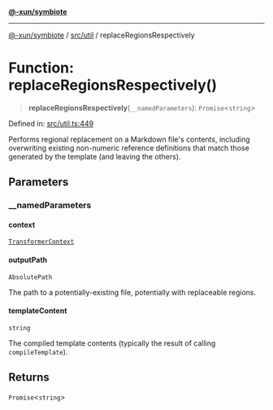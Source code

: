 [**@-xun/symbiote**](../../../README.md)

***

[@-xun/symbiote](../../../README.md) / [src/util](../README.md) / replaceRegionsRespectively

# Function: replaceRegionsRespectively()

> **replaceRegionsRespectively**(`__namedParameters`): `Promise`\<`string`\>

Defined in: [src/util.ts:449](https://github.com/Xunnamius/symbiote/blob/03c423f753693df61565a1f49d80cc0f6cc503f1/src/util.ts#L449)

Performs regional replacement on a Markdown file's contents, including
overwriting existing non-numeric reference definitions that match those
generated by the template (and leaving the others).

## Parameters

### \_\_namedParameters

#### context

[`TransformerContext`](../../assets/type-aliases/TransformerContext.md)

#### outputPath

`AbsolutePath`

The path to a potentially-existing file, potentially with replaceable
regions.

#### templateContent

`string`

The compiled template contents (typically the result of calling
`compileTemplate`).

## Returns

`Promise`\<`string`\>
